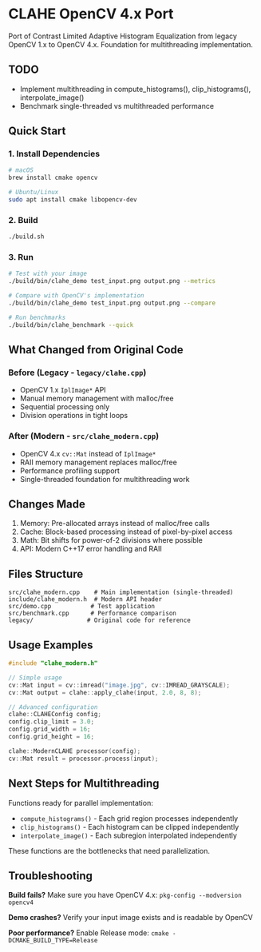# CLAHE OpenCV 4.x Port

Port of Contrast Limited Adaptive Histogram Equalization from legacy OpenCV 1.x to OpenCV 4.x. Foundation for multithreading implementation.

## TODO
- Implement multithreading in compute_histograms(), clip_histograms(), interpolate_image()
- Benchmark single-threaded vs multithreaded performance

## Quick Start

### 1. Install Dependencies
```bash
# macOS
brew install cmake opencv

# Ubuntu/Linux  
sudo apt install cmake libopencv-dev
```

### 2. Build
```bash
./build.sh
```

### 3. Run
```bash
# Test with your image
./build/bin/clahe_demo test_input.png output.png --metrics

# Compare with OpenCV's implementation
./build/bin/clahe_demo test_input.png output.png --compare

# Run benchmarks
./build/bin/clahe_benchmark --quick
```

## What Changed from Original Code

### Before (Legacy - `legacy/clahe.cpp`)
- OpenCV 1.x `IplImage*` API
- Manual memory management with malloc/free
- Sequential processing only
- Division operations in tight loops

### After (Modern - `src/clahe_modern.cpp`)
- OpenCV 4.x `cv::Mat` instead of `IplImage*`
- RAII memory management replaces malloc/free
- Performance profiling support
- Single-threaded foundation for multithreading work

## Changes Made

1. Memory: Pre-allocated arrays instead of malloc/free calls
2. Cache: Block-based processing instead of pixel-by-pixel access
3. Math: Bit shifts for power-of-2 divisions where possible
4. API: Modern C++17 error handling and RAII

## Files Structure

```
src/clahe_modern.cpp    # Main implementation (single-threaded)
include/clahe_modern.h  # Modern API header
src/demo.cpp           # Test application
src/benchmark.cpp      # Performance comparison
legacy/               # Original code for reference
```

## Usage Examples

```cpp
#include "clahe_modern.h"

// Simple usage
cv::Mat input = cv::imread("image.jpg", cv::IMREAD_GRAYSCALE);
cv::Mat output = clahe::apply_clahe(input, 2.0, 8, 8);

// Advanced configuration
clahe::CLAHEConfig config;
config.clip_limit = 3.0;
config.grid_width = 16;
config.grid_height = 16;

clahe::ModernCLAHE processor(config);
cv::Mat result = processor.process(input);
```

## Next Steps for Multithreading

Functions ready for parallel implementation:

- `compute_histograms()` - Each grid region processes independently
- `clip_histograms()` - Each histogram can be clipped independently  
- `interpolate_image()` - Each subregion interpolated independently

These functions are the bottlenecks that need parallelization.

## Troubleshooting

**Build fails?** Make sure you have OpenCV 4.x: `pkg-config --modversion opencv4`

**Demo crashes?** Verify your input image exists and is readable by OpenCV

**Poor performance?** Enable Release mode: `cmake -DCMAKE_BUILD_TYPE=Release`